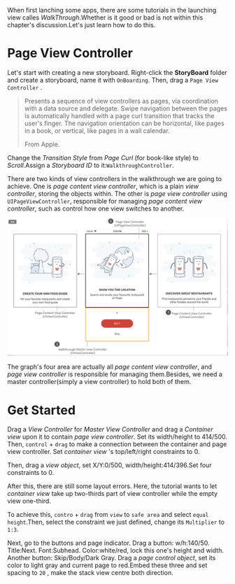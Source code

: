 When first lanching some apps, there are some tutorials in the launching view calles *WalkThrough*.Whether is it good or bad is not within this chapter's discussion.Let's just learn how to do this.

# Page View Controller

Let's start with creating a new storyboard. Right-click the **StoryBoard** folder and create a storyboard, name it with `OnBoarding`. Then, drag a `Page View Controller` .

> Presents a sequence of view controllers as pages, via coordination with a data source and delegate. Swipe navigation between the pages is automatically handled with a page curl transition that tracks the user's finger. The navigation orientation can be horizontal, like pages in a book, or vertical, like pages in a wall calendar.
>
> From Apple.

Change the *Transition Style* from *Page Curl* (for book-like style) to *Scroll*.Assign a *Storyboard ID* to it:`WalkthroughController`.

There are two kinds of view controllers in the walkthrough we are going to achieve. One is *page content view controller*, which is a plain *view controller*, storing the objects within. The other is *page view controller* using `UIPageViewController`, responsible for managing *page content view controller*, such as control how one view switches to another.

![relation](graph/relation.png)

The graph's four area are actually all *page content view controller*, and *page view controller* is responsible for managing them.Besides, we need a master controller(simply a view controller) to hold both of them.

# Get Started

Drag a *View Controller* for *Master View Controller* and drag a *Container view* upon it to contain *page view controller*. Set its width/height to 414/500. Then, `control` + `drag` to make a connection between the container and page view controller. Set *container view* 's top/left/right constraints to 0.

Then, drag a *view object*, set X/Y:0/500, width/height:414/396.Set four constraints to 0.

After this, there are still some layout errors. Here, the tutorial wants to let *container view* take up two-thirds part of view controller while the empty view one-third.

To achieve this, `contro` + `drag` from `view` to `safe area` and select `equal height`.Then, select the constraint we just defined, change its `Multiplier` to `1:3`.

Next, go to the buttons and page indicator. Drag a button: w/h:140/50. Title:Next. Font:Subhead. Color:white/red, lock this one's height and width. Another button: Skip/Body/Dark Gray. Drag a *page control object*, set its color to light gray and current page to red.Embed these three and set spacing to `20` , make the stack view centre both direction.



























